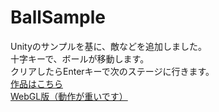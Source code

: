 # BallSample
Unityのサンプルを基に、敵などを追加しました。<br>
十字キーで、ボールが移動します。<br>
クリアしたらEnterキーで次のステージに行きます。<br>
[作品はこちら](http://232fumiya.github.io/BallSample/test.html)<br>
[WebGL版（動作が重いです）](http://232fumiya.github.io/BallSample/ball2.html)
